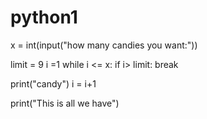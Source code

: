# python1
x = int(input("how many candies you want:"))

limit = 9 
i =1
while i <= x:
  if i> limit:
    break
  
  print("candy")
  i = i+1
  
print("This is all we have")
